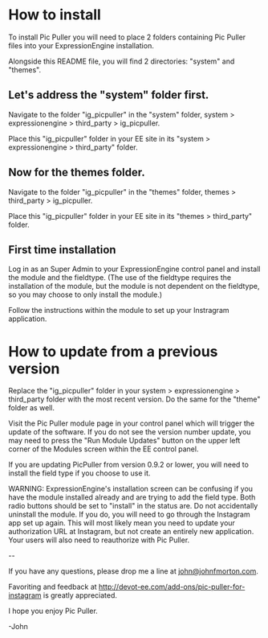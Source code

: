 # How to install

To install Pic Puller you will need to place 2 folders containing Pic Puller files into your ExpressionEngine installation. 

Alongside this README file, you will find 2 directories: "system" and "themes".

## Let's address the "system" folder first.

Navigate to the folder "ig_picpuller" in the "system" folder, system > expressionengine > third_party > ig_picpuller.

Place this "ig_picpuller" folder in your EE site in its "system > expressionengine > third_party" folder.

## Now for the themes folder.

Navigate to the folder "ig_picpuller" in the "themes" folder, themes > third_party > ig_picpuller.

Place this "ig_picpuller" folder in your EE site in its "themes > third_party" folder.

## First time installation

Log in as an Super Admin to your ExpressionEngine control panel and install the module and the fieldtype. (The use of the fieldtype requires the installation of the module, but the module is not dependent on the fieldtype, so you may choose to only install the module.)

Follow the instructions within the module to set up your Instragram application.

# How to update from a previous version

Replace the "ig_picpuller" folder in your system > expressionengine > third_party folder with the most recent version. Do the same for the "theme" folder as well.

Visit the Pic Puller module page in your control panel which will trigger the update of the software. If you do not see the version number update, you may need to press the "Run Module Updates" button on the upper left corner of the Modules screen within the EE control panel.

If you are updating PicPuller from version 0.9.2 or lower, you will need to install the field type if you choose to use it. 

WARNING: ExpressionEngine's installation screen can be confusing if you have the module installed already and are trying to add the field type. Both radio buttons should be set to "install" in the status are. Do not accidentally uninstall the module. If you do, you will need to go through the Instagram app set up again. This will most likely mean you need to update your authorization URL at Instagram, but not create an entirely new application. Your users will also need to reauthorize with Pic Puller.

--

If you have any questions, please drop me a line at john@johnfmorton.com.

Favoriting and feedback at http://devot-ee.com/add-ons/pic-puller-for-instagram is greatly appreciated. 

I hope you enjoy Pic Puller.

-John